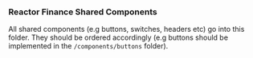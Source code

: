 ### Reactor Finance Shared Components

All shared components (e.g buttons, switches, headers etc) go into this folder. They should be ordered accordingly (e.g buttons should be implemented in the `/components/buttons` folder).
